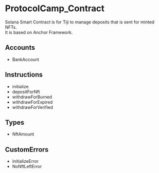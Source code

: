 # ProtocolCamp_Contract
Solana Smart Contract is for Tiji to manage deposits that is sent for minted NFTs.  
It is based on Anchor Framework.

## Accounts
 - BankAccount

## Instructions
 - initialize
 - depositForNft
 - withdrawForBurned
 - withdrawForExpired
 - withdrawForVerified

## Types
 - NftAmount

## CustomErrors
 - InitializeError
 - NoNftLeftError

